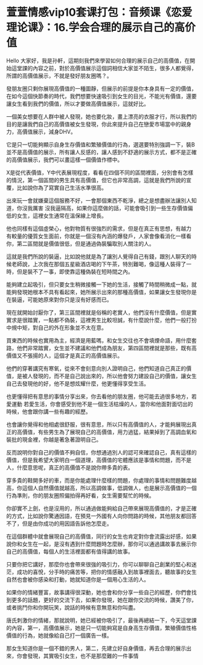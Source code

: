 # 萱萱情感vip10套课打包：音频课《恋爱理论课》：16.学会合理的展示自己的高价值

Hello 大家好，我是孙軒，這期刻我們來學習如何合理的展示自己的高價值，在開始這堂課的內容之前，對於高價值展示這個詞相信大家並不陌生，很多人都覺得，所謂的高價值展示，不就是發好朋友圈嗎？。

發朋友圈只剩你展現高價值的一種圖靜，但展示的前提是你本身具有一定的價值，在如今這個快節奏的時代，我們想要快速吸引到女生的目光，不能光有價值，還要讓女生看到我們的價值，所以才要做高價值展示，這就好比。

一個美女想要在人群中被人發現，她也要化妝，畫上漂亮的衣服才行，所以我們的目的是讓我們自己的高價值被女生發現，你此來提升自己在戀愛市場當中的親身力，高價值展示，減身DHV。

它是只一切能夠顯示自身生存價值和繁殖價值的行為，選選要特別強調一下，裝B並不是高價值的展示，所有讓人反感的，讓人感到不舒適的展示方式，都不是正確的高價值展示，我們可以畫這樣一個價值作標中。

X是從代表價值，Y中代表展現程度，看看在四個不同的區間裡面，分別會有怎樣的情況，第一個區間的男生具有高價值，但它也非常高調，這就是我們所說的宣覆，比如說你為了寫實自己生活水準很高。

出來玩一會就嫌棄這個服務不好，一會那個東西不乾淨，總之是想盡辦法讓別人知道，你沒我厲害 沒我逼隔高，如果你這麼做的話，可能會吸引到一些生存價值偏低的女生，這裡女生通常在溫保線上增長。

他也同樣有這個虛榮心，他對物質有很強烈的需求，但是在真正有思想，有越力 有較量的優質女生面前，你就是一個沒有內涵的爆發戶，人家會像看消化一樣看你，第二區間就是價值很低，但是通過偽裝騙取別人關注的人。

這就是我們所說的裝逼，比如說他就是為了讓別人覺得自己有錢，跟別人聊天的時候老師說，上次我在那個五星級酒店喝的下午茶，特別難喝，像這種人裝得了一時，但是裝不了一事，即使靠這種偽裝在短時間之內。

能夠建立起吸引，但只要女生稍微接觸一下她的生活，接觸了時間稍微成一點，就能夠發現她根本不具有看起來，她所展示出來的那種高價值，如果讓女生發現你是在裝逼，可能她原來對你只是沒有好感而已。

現在就開始討厭你了，第三區間裡就是俗稱的老實人，他們沒有什麼價值，但是實實求是很踏實，一點都不偽裝，這裡男生比較坦誠，有什麼說什麼，他們一般打扮中規中矩，對自己的外在形象並不太在意。

買東西的時候也實用為主，經濟是用藍嗎，和女生交往也不會填煙命語，用什麼套路，他們非常踏實，女生並不建議和他們成為朋友，第四區間裡就是那些，既有高價值又不張揚的人，這個才是真正的高價值展示。

他們的穿著講究有寒氧，從來不會刻意向別人證明自己，他們知道自己真正的價值，是被人發現的，而不是自己說出來的，所以他會努力建設自己的價值，讓女生自己去發現他的好，他不是想炫耀什麼，他更懂得享受生活。

也更懂得把有意思的事情分享出來，你去看他的朋友圈，他可能去過很多地方，若愛運動 若愛生活，你會感受到他不是一個生活枯燥的人，當你和他面對面切出的時候，他會跟你講一些有趣的經歷。

也會讓你覺得和他相處很舒服，很有意思，所以只有高價值的人，才能夠展現出真正的高價值，有些男生為了展現自己的高價值，用力過猛，結果掉到了高調血氧和裝批的現金裡，你越是著急著證明自己。

反而說明你對自己的價值不夠自信，你想通過別人的認可來確認自己，真有這樣的價值，但是我希望大家明白一個道理，高價值的宅體應該是事情和問題，而不是人，什麼意思呢，真正的高價值不是說你帶多貴的表。

穿多貴的鞋開多好的車，而是你能處理什麼樣的問題，你處理的事情和問題難度越高，你這個人自然價值就越高，所以高調做事，低調做人，也是展示高價值的一個行為準則，你的朋友圈照偏拍得再好看，女生需要幫忙的時候。

你卻實不上劍，也是沒用的，所以通過做能夠給自己帶來展現高價值的，才是正確的方式，比如說你驚通因語，在預見一外國有人向你問路的時候，其他朋友都回答不了，但是由你成功的用因語告訴他怎麼走。

在這個群體中就會展現自己的高價值，同行的女生也肯定對你會流露出好感，如果說你和女生在一起，是沒有遇到什麼問題時怎麼辦，那你可以通過講故事去展示你自己的高價值，每個人的生活裡面都有值得講的故事。

只要你把它講好，那麼你也會帶來很強的吸引力，你可以聊聊自己創業的堅心和迷茫，成功的喜悅，分手時的痛苦等，把你的情感融入到故事裡面去，聽故事的女生自然也會被你感染和打動，她就知道你是一個用心生活的人。

如果你的情緒豐富，故事講得很深動，她也會和你分享一些自己的經歷，你們會找到更多的話題，更好的交流下去，如果你發現，她在跟你交流的時候，讚美了你，或者挑鬥你和你開玩笑，說話的時候有意無意和你叫盡。

唐氏刺激你的情緒，那就說明，她已經被你吸引了，最後再總結一下，今天這堂課的內容，第一，高價值展示，她是只一切能夠寫是自身高生存價值，繁殖價值性格價值的行為，她就像給自己打一個廣告一樣。

那女生知道你是一個不錯的男人，第二，先建立好自身價值，再去合理的展示出來，你會發現，其實吸引女生，也不是那麼難的一件事情